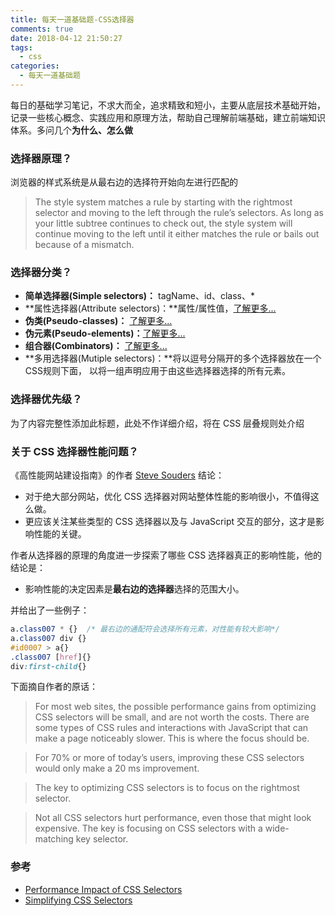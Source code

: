 ```yaml
---
title: 每天一道基础题-CSS选择器
comments: true
date: 2018-04-12 21:50:27
tags:
  - css
categories:
  - 每天一道基础题
---
```


每日的基础学习笔记，不求大而全，追求精致和短小，主要从底层技术基础开始，记录一些核心概念、实践应用和原理方法，帮助自己理解前端基础，建立前端知识体系。多问几个**为什么、怎么做**
<!-- more -->

### 选择器原理？
浏览器的样式系统是从最右边的选择符开始向左进行匹配的
> The style system matches a rule by starting with the rightmost selector and moving to the left through the rule’s selectors. As long as your little subtree continues to check out, the style system will continue moving to the left until it either matches the rule or bails out because of a mismatch.

### 选择器分类？
- **简单选择器(Simple selectors)：** tagName、id、class、*
- **属性选择器(Attribute selectors)：**属性/属性值，[了解更多...](https://developer.mozilla.org/zh-CN/docs/Learn/CSS/Introduction_to_CSS/Attribute_selectors)
- **伪类(Pseudo-classes)：** [了解更多...](https://developer.mozilla.org/en-US/docs/Web/CSS/Pseudo-classes)
- **伪元素(Pseudo-elements)：**[了解更多...](https://developer.mozilla.org/en-US/docs/Web/CSS/Pseudo-elements)
- **组合器(Combinators)：** [了解更多...](https://developer.mozilla.org/zh-CN/docs/Learn/CSS/Introduction_to_CSS/Combinators_and_multiple_selectors)
- **多用选择器(Mutiple selectors)：**将以逗号分隔开的多个选择器放在一个CSS规则下面， 以将一组声明应用于由这些选择器选择的所有元素。

### 选择器优先级？
为了内容完整性添加此标题，此处不作详细介绍，将在 CSS 层叠规则处介绍

### 关于 CSS 选择器性能问题？
《高性能网站建设指南》的作者 [Steve Souders](http://stevesouders.com/) 结论：

- 对于绝大部分网站，优化 CSS 选择器对网站整体性能的影响很小，不值得这么做。
- 更应该关注某些类型的 CSS 选择器以及与 JavaScript 交互的部分，这才是影响性能的关键。

作者从选择器的原理的角度进一步探索了哪些 CSS 选择器真正的影响性能，他的结论是：

- 影响性能的决定因素是**最右边的选择器**选择的范围大小。

并给出了一些例子：
```CSS
a.class007 * {}  /* 最右边的通配符会选择所有元素，对性能有较大影响*/
a.class007 div {}
#id0007 > a{}
.class007 [href]{}
div:first-child{}
```

下面摘自作者的原话：
>For most web sites, the possible performance gains from optimizing CSS selectors will be small, and are not worth the costs. There are some types of CSS rules and interactions with JavaScript that can make a page noticeably slower. This is where the focus should be.

>  For 70% or more of today’s users, improving these CSS selectors would only make a 20 ms improvement.

> The key to optimizing CSS selectors is to focus on the rightmost selector.

> Not all CSS selectors hurt performance, even those that might look expensive. The key is focusing on CSS selectors with a wide-matching key selector.

### 参考
- [Performance Impact of CSS Selectors](https://www.stevesouders.com/blog/2009/03/10/performance-impact-of-css-selectors/)
- [Simplifying CSS Selectors](https://www.stevesouders.com/blog/2009/06/18/simplifying-css-selectors/)

